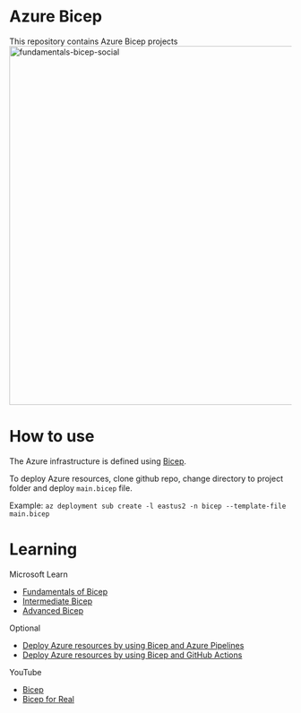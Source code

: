 # Azure Bicep
This repository contains Azure Bicep projects
<img width="641" alt="fundamentals-bicep-social" src="https://user-images.githubusercontent.com/87688021/210160156-e1a0fb6b-3d59-4a0e-b921-7adf96b9a195.png">
# How to use
The Azure infrastructure is defined using [Bicep](https://docs.microsoft.com/azure/azure-resource-manager/bicep/).

To deploy Azure resources, clone github repo, change directory to project folder and deploy `main.bicep` file. 

Example: 
        `az deployment sub create -l eastus2 -n bicep --template-file main.bicep`
# Learning
Microsoft Learn
- [Fundamentals of Bicep](https://learn.microsoft.com/en-us/training/paths/fundamentals-bicep/)
- [Intermediate Bicep](https://learn.microsoft.com/en-us/training/paths/intermediate-bicep/)
- [Advanced Bicep](https://learn.microsoft.com/en-us/training/paths/advanced-bicep/)

Optional
- [Deploy Azure resources by using Bicep and Azure Pipelines](https://learn.microsoft.com/en-us/training/paths/bicep-azure-pipelines/)
- [Deploy Azure resources by using Bicep and GitHub Actions](https://learn.microsoft.com/en-us/training/paths/bicep-github-actions/)

YouTube
- [Bicep](https://youtube.com/playlist?list=PLnWpsLZNgHzUWIDWI0lWCTsS8wC9UaJho)
- [Bicep for Real](https://youtube.com/playlist?list=PLeh9xH-kbPPY-6hUKuLKhFu_w2tKFVpl3)
